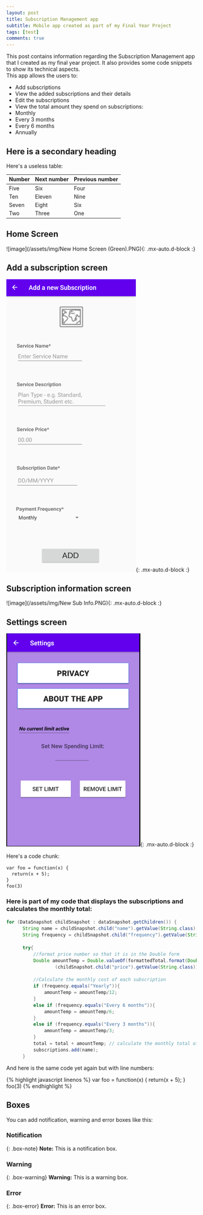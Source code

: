 ```yaml
---
layout: post
title: Subscription Management app
subtitle: Mobile app created as part of my Final Year Project
tags: [test]
comments: true
---
```


This post contains information regarding the Subscription Management app that I created as my final year project. It also provides some code snippets to show its technical aspects.  
This app allows the users to:  
* Add subscriptions
* View the added subscriptions and their details
* Edit the subscriptions
* View the total amount they spend on subscriptions:
 * Monthly
 * Every 3 months
 * Every 6 months
 * Annually   

## Here is a secondary heading

Here's a useless table:

| Number | Next number | Previous number |
| :------ |:--- | :--- |
| Five | Six | Four |
| Ten | Eleven | Nine |
| Seven | Eight | Six |
| Two | Three | One |


## Home Screen

![image](/assets/img/New Home Screen (Green).PNG){: .mx-auto.d-block :}

## Add a subscription screen

![image](/assets/img/new-add-sub.png){: .mx-auto.d-block :}

## Subscription information screen

![image](/assets/img/New Sub Info.PNG){: .mx-auto.d-block :}

## Settings screen

![image](/assets/img/Settings.PNG){: .mx-auto.d-block :}

Here's a code chunk:

~~~
var foo = function(x) {
  return(x + 5);
}
foo(3)
~~~

### Here is part of my code that displays the subscriptions and calculates the monthly total:

```java
for (DataSnapshot childSnapshot : dataSnapshot.getChildren()) {
      String name = childSnapshot.child("name").getValue(String.class);
      String frequency = childSnapshot.child("frequency").getValue(String.class);

      try{
          //format price number so that it is in the Double form
          Double amountTemp = Double.valueOf(formattedTotal.format(Double.valueOf
                  (childSnapshot.child("price").getValue(String.class))));

          //Calculate the monthly cost of each subscription
          if (frequency.equals("Yearly")){
              amountTemp = amountTemp/12;
          }
          else if (frequency.equals("Every 6 months")){
              amountTemp = amountTemp/6;
          }
          else if (frequency.equals("Every 3 months")){
              amountTemp = amountTemp/3;
          }
          total = total + amountTemp; // calculate the monthly total of the subscriptions
          subscriptions.add(name);
      }
```

And here is the same code yet again but with line numbers:

{% highlight javascript linenos %}
var foo = function(x) {
  return(x + 5);
}
foo(3)
{% endhighlight %}

## Boxes
You can add notification, warning and error boxes like this:

### Notification

{: .box-note}
**Note:** This is a notification box.

### Warning

{: .box-warning}
**Warning:** This is a warning box.

### Error

{: .box-error}
**Error:** This is an error box.
